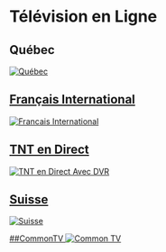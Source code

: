 # Télévision en Ligne

## Québec 
<a href="https://github.com/Sphinxroot/Tele-Franco-Direct-/blob/main/QUEBEC.md"><img src="https://i.imgur.com/Ak4XHwO.png" title="Québec">

## Français International 
<a href="https://github.com/Sphinxroot/Tele-Franco-Direct-/blob/main/FrancaisINT.md"><img src="https://i.imgur.com/C6tV1sY.png" title="Francais International">

## TNT en Direct
<a href="https://github.com/Sphinxroot/Tele-Franco-Direct-/blob/main/TNT.md"><img src="https://i.imgur.com/tydEzFb.png" title="TNT en Direct Avec DVR">

## Suisse 
<a href="https://github.com/Sphinxroot/Tele-Franco-Direct-/blob/main/SUISSE.md"><img src="https://i.imgur.com/NTgRGX9.png" title="Suisse">

##CommonTV
<a href="https://commontv.live/"><img src="https://i.imgur.com/wFJoVBH.png" title="Common TV">
